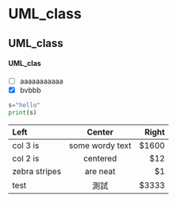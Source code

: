 # UML_class
## UML_class
#### UML_clas
- [ ] aaaaaaaaaaa
- [x] bvbbb
```Python
s="hello"
print(s)
```

|Left|Center|Right|
|:---|:----:|----:|
|col 3 is|some wordy text|$1600|
|col 2 is|centered|$12|
|zebra stripes|are neat|$1|
|test|測試|$3333|
